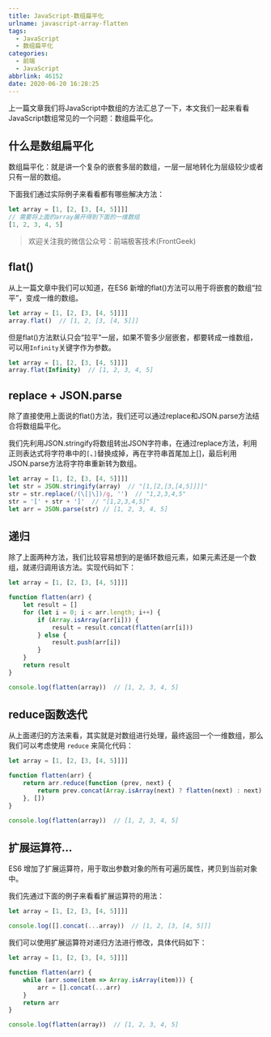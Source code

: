 ```yaml
---
title: JavaScript-数组扁平化
urlname: javascript-array-flatten
tags:
  - JavaScript
  - 数组扁平化
categories:
  - 前端
  - JavaScript
abbrlink: 46152
date: 2020-06-20 16:28:25
---
```


上一篇文章我们将JavaScript中数组的方法汇总了一下，本文我们一起来看看JavaScript数组常见的一个问题：数组扁平化。

## 什么是数组扁平化
数组扁平化：就是讲一个复杂的嵌套多层的数组，一层一层地转化为层级较少或者只有一层的数组。

下面我们通过实际例子来看看都有哪些解决方法：
```js
let array = [1, [2, [3, [4, 5]]]]
// 需要将上面的array展开得到下面的一维数组
[1, 2, 3, 4, 5]
```

> 欢迎关注我的微信公众号：前端极客技术(FrontGeek)

## flat()
从上一篇文章中我们可以知道，在ES6 新增的flat()方法可以用于将嵌套的数组“拉平”，变成一维的数组。

```js
let array = [1, [2, [3, [4, 5]]]]
array.flat()  // [1, 2, [3, [4, 5]]]
```

但是flat()方法默认只会“拉平”一层，如果不管多少层嵌套，都要转成一维数组，可以用`Infinity`关键字作为参数。
```js
let array = [1, [2, [3, [4, 5]]]]
array.flat(Infinity)  // [1, 2, 3, 4, 5]
```

## replace + JSON.parse
除了直接使用上面说的flat()方法，我们还可以通过replace和JSON.parse方法结合将数组扁平化。

我们先利用JSON.stringify将数组转出JSON字符串，在通过replace方法，利用正则表达式将字符串中的`[`、`]`替换成掉，再在字符串首尾加上[]，最后利用JSON.parse方法将字符串重新转为数组。

```js
let array = [1, [2, [3, [4, 5]]]]
let str = JSON.stringify(array)  // "[1,[2,[3,[4,5]]]]"
str = str.replace(/(\[|\])/g, '')  // "1,2,3,4,5"
str = '[' + str + ']'  // "[1,2,3,4,5]"
let arr = JSON.parse(str) // [1, 2, 3, 4, 5]
```

## 递归
除了上面两种方法，我们比较容易想到的是循环数组元素，如果元素还是一个数组，就递归调用该方法。实现代码如下：

```js
let array = [1, [2, [3, [4, 5]]]]

function flatten(arr) {
    let result = []
    for (let i = 0; i < arr.length; i++) {
        if (Array.isArray(arr[i])) {
            result = result.concat(flatten(arr[i]))
        } else {
            result.push(arr[i])
        }
    }
    return result
}

console.log(flatten(array))  // [1, 2, 3, 4, 5]
```

## reduce函数迭代
从上面递归的方法来看，其实就是对数组进行处理，最终返回一个一维数组，那么我们可以考虑使用 `reduce` 来简化代码：

```js
let array = [1, [2, [3, [4, 5]]]]

function flatten(arr) {
    return arr.reduce(function (prev, next) {
        return prev.concat(Array.isArray(next) ? flatten(next) : next)
    }, [])
}

console.log(flatten(array))  // [1, 2, 3, 4, 5]
```

## 扩展运算符...
ES6 增加了扩展运算符，用于取出参数对象的所有可遍历属性，拷贝到当前对象中。

我们先通过下面的例子来看看扩展运算符的用法：
```js
let array = [1, [2, [3, [4, 5]]]]

console.log([].concat(...array))  // [1, 2, [3, [4, 5]]]
```

我们可以使用扩展运算符对递归方法进行修改，具体代码如下：
```js
let array = [1, [2, [3, [4, 5]]]]

function flatten(arr) {
    while (arr.some(item => Array.isArray(item))) {
        arr = [].concat(...arr)
    }
    return arr
}

console.log(flatten(array))  // [1, 2, 3, 4, 5]
```
